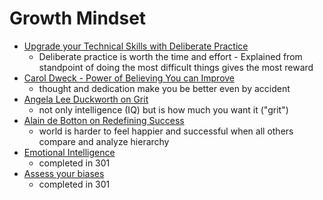 # Growth Mindset

* [Upgrade your Technical Skills with Deliberate Practice](https://web.archive.org/web/20160616225417/http://www.happybearsoftware.com/upgrade-your-technical-skills-with-deliberate-practice)
  * Deliberate practice is worth the time and effort - Explained from standpoint of doing the most difficult things gives the most reward
* [Carol Dweck - Power of Believing You can Improve](https://www.ted.com/talks/carol_dweck_the_power_of_believing_that_you_can_improve?language=en)
  * thought and dedication make you be better even by accident
* [Angela Lee Duckworth on Grit](https://www.ted.com/talks/angela_lee_duckworth_grit_the_power_of_passion_and_perseverance)
  * not only intelligence (IQ) but is how much you want it ("grit")
* [Alain de Botton on Redefining Success](https://www.ted.com/talks/alain_de_botton_a_kinder_gentler_philosophy_of_success)
  * world is harder to feel happier and successful when all others compare and analyze hierarchy
* [Emotional Intelligence](https://codefellows.github.io/common_curriculum/career_coaching/201/emotional-intelligence-assessment.html)
  * completed in 301
* [Assess your biases](https://codefellows.github.io/common_curriculum/career_coaching/301/bias-assessment.html)
  * completed in 301
